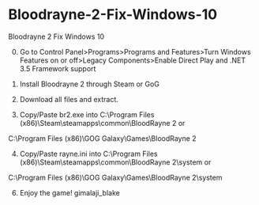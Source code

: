 # Bloodrayne-2-Fix-Windows-10
Bloodrayne 2 Fix Windows 10

0. Go to Control Panel>Programs>Programs and Features>Turn Windows Features on or off>Legacy Components>Enable 
Direct Play and .NET 3.5 Framework support
1. Install Bloodrayne 2 through Steam or GoG

2. Download all files and extract. 

3. Copy/Paste br2.exe into C:\Program Files (x86)\Steam\steamapps\common\BloodRayne 2 or 

C:\Program Files (x86)\GOG Galaxy\Games\BloodRayne 2

4. Copy/Paste rayne.ini into C:\Program Files (x86)\Steam\steamapps\common\BloodRayne 2\system or

C:\Program Files (x86)\GOG Galaxy\Games\BloodRayne 2\system 

6. Enjoy the game!
gimalaji_blake
